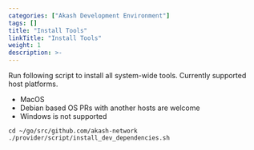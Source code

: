 ```yaml
---
categories: ["Akash Development Environment"]
tags: []
title: "Install Tools"
linkTitle: "Install Tools"
weight: 1
description: >-
---
```


Run following script to install all system-wide tools. Currently supported host platforms.

* MacOS
* Debian based OS PRs with another hosts are welcome
* Windows is not supported

```shell
cd ~/go/src/github.com/akash-network
./provider/script/install_dev_dependencies.sh
```